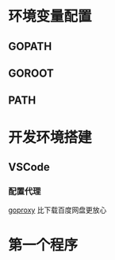 # 环境变量配置

## GOPATH

## GOROOT

## PATH


# 开发环境搭建

## VSCode

### 配置代理
[goproxy](https://goproxy.io/zh/)
比下载百度网盘更放心


# 第一个程序

